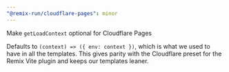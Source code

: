 ```yaml
---
"@remix-run/cloudflare-pages": minor
---
```


Make `getLoadContext` optional for Cloudflare Pages

Defaults to `(context) => ({ env: context })`, which is what we used to have in all the templates.
This gives parity with the Cloudflare preset for the Remix Vite plugin and keeps our templates leaner.
